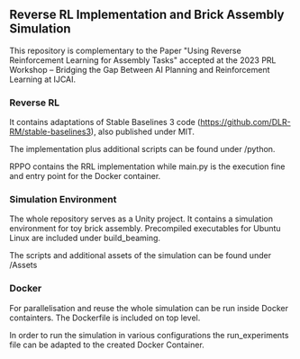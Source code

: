 ## Reverse RL Implementation and Brick Assembly Simulation

This repository is complementary to the Paper "Using Reverse Reinforcement Learning for Assembly Tasks" accepted at the 2023 PRL Workshop – Bridging the Gap Between AI Planning and Reinforcement Learning at IJCAI. 

### Reverse RL

It contains adaptations of Stable Baselines 3 code  (https://github.com/DLR-RM/stable-baselines3), also published under MIT.

The implementation plus additional scripts can be found under /python.

RPPO contains the RRL implementation while main.py is the execution fine and entry point for the Docker container. 

### Simulation Environment

The whole repository serves as a Unity project. It contains a simulation environment for toy brick assembly. Precompiled executables for Ubuntu Linux are included under build_beaming.

The scripts and additional assets of the simulation can be found under /Assets

### Docker

For parallelisation and reuse the whole simulation can be run inside Docker containters. The Dockerfile is included on top level. 

In order to run the simulation in various configurations the run_experiments file can be adapted to the created Docker Container.
